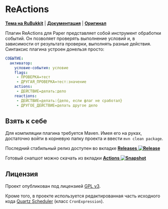 # ReActions
[**Тема на RuBukkit**](http://rubukkit.org/threads/165857/) | [**Документация**](https://github.com/GlowingInk/ReActions/wiki) | [**Оригинал**](https://github.com/Redolith/ReActions)

Плагин ReActions для Paper представляет собой инструмент обработки событий. Он позволяет проверять выполнение условий и,
в зависимости от результата проверки, выполнять разные действия. Синтаксис плагина устроен донельзя просто:
```yaml
СОБЫТИЕ:
  активатор:
    условие-события: условие
    flags:
     - ПРОВЕРКА=тест
     - ДРУГАЯ_ПРОВЕРКА=тест:значение
    actions:
     - ДЕЙСТВИЕ=делать:дело
    reactions:
     - ДЕЙСТВИЕ=делать:{дело, если флаг не сработал}
     - ДРУГОЕ_ДЕЙСТВИЕ=делать другое дело
```

## Взять к себе

Для компиляции плагина требуется Maven. Имея его на руках, достаточно войти в корневую папку проекта и ввести `mvn clean package`.

Последний стабильный релиз доступен во вкладке
**[Releases ![Release](https://img.shields.io/github/release/GlowingInk/ReActions.svg)](https://github.com/GlowingInk/ReActions/releases/latest/)**

Готовый снапшот можно скачать из вкладки 
**[Actions ![Snapshot](https://github.com/GlowingInk/ReActions/workflows/Java%20CI/badge.svg)](https://github.com/GlowingInk/ReActions/actions)** 

## Лицензия

Проект опубликован под лицензией [GPL v3](LICENSE.md).

Кроме того, в проекте используется редактированная часть исходного кода 
[Quartz Scheduler](https://github.com/quartz-scheduler/quartz) (класс `CronExpression`).
